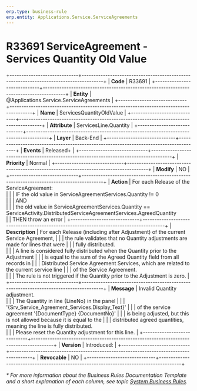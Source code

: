 ```yaml
---
erp.type: business-rule
erp.entity: Applications.Service.ServiceAgreements
---
```


# R33691 ServiceAgreement - Services Quantity Old Value
+-----------------------------+---------------------------------------------------------------------------------------+
| **Code**                    | R33691                                                                                |
+-----------------------------+---------------------------------------------------------------------------------------+
| **Entity**                  | @Applications.Service.ServiceAgreements                                               |
+-----------------------------+---------------------------------------------------------------------------------------+
| **Name**                    | ServicesQuantityOldValue                                                              |
+-----------------------------+---------------------------------------------------------------------------------------+
| **Attribute**               | ServicesLine.Quantity                                                                 |
+-----------------------------+---------------------------------------------------------------------------------------+
| **Layer**                   | Back-End                                                                              |
+-----------------------------+---------------------------------------------------------------------------------------+
| **Events**                  | Released+                                                                             |
+-----------------------------+---------------------------------------------------------------------------------------+
| **Priority**                | Normal                                                                                |
+-----------------------------+---------------------------------------------------------------------------------------+
| **Modify**                  | NO                                                                                    |
+-----------------------------+---------------------------------------------------------------------------------------+
| **Action**                  | For each Release of the ServiceAgreement: <br/>                                       |
|                             | IF the old value in ServiceAgreementServices.Quantity != 0 <br/>                      |
|                             | AND <br/>                                                                             |
|                             | the old value in ServiceAgreementServices.Quantity == ServiceActivity.DistributedServiceAgreementServices.AgreedQuantity<br/>
|                             | THEN throw an error                                                                   |
+-----------------------------+---------------------------------------------------------------------------------------+
| **Description**             | For each Release (including after Adjustment) of the current Service Agreement,       | 
|                             | the rule validates that no Quantity adjustments are made for lines that were          |
|                             | fully distributed. <br/>                                                              |
|                             | A line is considered fully distributed when the Quantity prior to the Adjustment      |
|                             | is equal to the sum of the Agreed Quantity field from all records in                  |
|                             | Distributed Service Agreement Services, which are related to the current service line |
|                             | of the Service Agreement. <br/>                                                       |
|                             | The rule is not triggered if the Quantity prior to the Adjustment is zero.            |
+-----------------------------+---------------------------------------------------------------------------------------+
| **Message**                 | Invalid Quantity аdjustment. <br/>                                                    |
|                             | Тhe Quantity in line {LineNo} in the panel                                            |
|                             | '{Srv_Service_Agreement_Services.Display_Text}'                                       |
|                             | of the service agreement '{DocumentType} {DocumentNo}'                                |
|                             | is being adjusted, but this is not allowed because it is equal to the                 | 
|                             | distributed agreed quantities, meaning the line is fully distributed.<br/>            |
|                             | Please reset the Quantity adjustment for this line.                                   |
+-----------------------------+---------------------------------------------------------------------------------------+
| **Version**                 | Introduced:                                                                   |
+-----------------------------+---------------------------------------------------------------------------------------+
| **Revocable**               | NO                                                                                    |
+-----------------------------+---------------------------------------------------------------------------------------+

*\* For more information about the Business Rules Documentation Template and a short explanation of each column, see
topic [System Business Rules](../templates/template-description-system-business-rules.md).*
